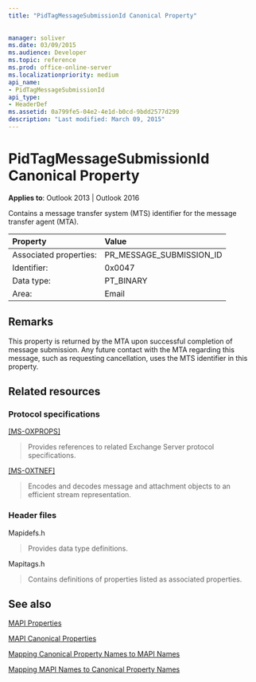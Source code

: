 ```yaml
---
title: "PidTagMessageSubmissionId Canonical Property"
 
 
manager: soliver
ms.date: 03/09/2015
ms.audience: Developer
ms.topic: reference
ms.prod: office-online-server
ms.localizationpriority: medium
api_name:
- PidTagMessageSubmissionId
api_type:
- HeaderDef
ms.assetid: 0a799fe5-04e2-4e1d-b0cd-9bdd2577d299
description: "Last modified: March 09, 2015"
---
```


# PidTagMessageSubmissionId Canonical Property

  
  
**Applies to**: Outlook 2013 | Outlook 2016 
  
Contains a message transfer system (MTS) identifier for the message transfer agent (MTA).
  
|Property |Value |
|:-----|:-----|
|Associated properties:  <br/> |PR_MESSAGE_SUBMISSION_ID  <br/> |
|Identifier:  <br/> |0x0047  <br/> |
|Data type:  <br/> |PT_BINARY  <br/> |
|Area:  <br/> |Email  <br/> |
   
## Remarks

This property is returned by the MTA upon successful completion of message submission. Any future contact with the MTA regarding this message, such as requesting cancellation, uses the MTS identifier in this property.
  
## Related resources

### Protocol specifications

[[MS-OXPROPS]](https://msdn.microsoft.com/library/f6ab1613-aefe-447d-a49c-18217230b148%28Office.15%29.aspx)
  
> Provides references to related Exchange Server protocol specifications.
    
[[MS-OXTNEF]](https://msdn.microsoft.com/library/1f0544d7-30b7-4194-b58f-adc82f3763bb%28Office.15%29.aspx)
  
> Encodes and decodes message and attachment objects to an efficient stream representation.
    
### Header files

Mapidefs.h
  
> Provides data type definitions.
    
Mapitags.h
  
> Contains definitions of properties listed as associated properties.
    
## See also



[MAPI Properties](mapi-properties.md)
  
[MAPI Canonical Properties](mapi-canonical-properties.md)
  
[Mapping Canonical Property Names to MAPI Names](mapping-canonical-property-names-to-mapi-names.md)
  
[Mapping MAPI Names to Canonical Property Names](mapping-mapi-names-to-canonical-property-names.md)

